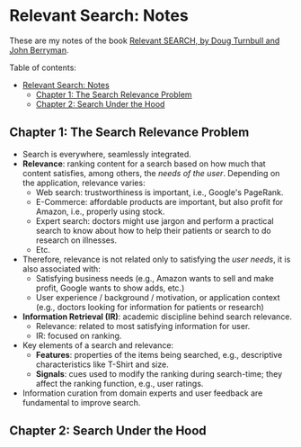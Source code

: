 # Relevant Search: Notes

These are my notes of the book [Relevant SEARCH, by Doug Turnbull and John Berryman](https://www.manning.com/books/relevant-search).

Table of contents:

- [Relevant Search: Notes](#relevant-search-notes)
  - [Chapter 1: The Search Relevance Problem](#chapter-1-the-search-relevance-problem)
  - [Chapter 2: Search Under the Hood](#chapter-2-search-under-the-hood)

## Chapter 1: The Search Relevance Problem

- Search is everywhere, seamlessly integrated.
- **Relevance**: ranking content for a search based on how much that content satisfies, among others, the *needs of the user*. Depending on the application, relevance varies:
  - Web search: trustworthiness is important, i.e., Google's PageRank.
  - E-Commerce: affordable products are important, but also profit for Amazon, i.e., properly using stock.
  - Expert search: doctors might use jargon and perform a practical search to know about how to help their patients or search to do research on illnesses.
  - Etc.
- Therefore, relevance is not related only to satisfying the *user needs*, it is also associated with:
  - Satisfying business needs (e.g., Amazon wants to sell and make profit, Google wants to show adds, etc.)
  - User experience / background / motivation, or application context (e.g., doctors looking for information for patients or research)
- **Information Retrieval (IR)**: academic discipline behind search relevance.
  - Relevance: related to most satisfying information for user.
  - IR: focused on ranking.
- Key elements of a search and relevance:
  - **Features**: properties of the items being searched, e.g., descriptive characteristics like T-Shirt and size. 
  - **Signals**: cues used to modify the ranking during search-time; they affect the ranking function, e.g., user ratings.
- Information curation from domain experts and user feedback are fundamental to improve search.

## Chapter 2: Search Under the Hood



